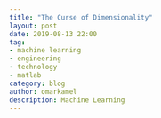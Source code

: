 ```yaml
---
title: "The Curse of Dimensionality"
layout: post
date: 2019-08-13 22:00
tag:
- machine learning
- engineering
- technology
- matlab
category: blog
author: omarkamel
description: Machine Learning
---
```



